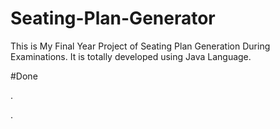 # Seating-Plan-Generator

This is My Final Year Project of Seating Plan Generation During Examinations. It is totally developed using Java Language.























#Done


























































.




































































































































































































































































































































































































































































































.






































